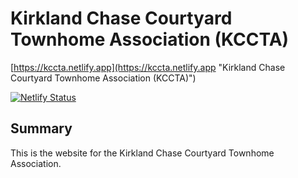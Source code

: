 # Kirkland Chase Courtyard Townhome Association (KCCTA)

[https://kccta.netlify.app](https://kccta.netlify.app "Kirkland Chase Courtyard Townhome Association (KCCTA)")

[![Netlify Status](https://api.netlify.com/api/v1/badges/e3da7197-905c-4772-bc4c-0b3e206e7c32/deploy-status)](https://app.netlify.com/sites/kccta/deploys)

## Summary

This is the website for the Kirkland Chase Courtyard Townhome Association.
